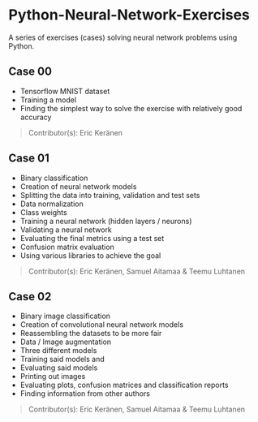 # Python-Neural-Network-Exercises

A series of exercises (cases) solving neural network problems using Python.

## Case 00

- Tensorflow MNIST dataset
- Training a model
- Finding the simplest way to solve the exercise with relatively good accuracy

> Contributor(s): Eric Keränen

## Case 01

- Binary classification
- Creation of neural network models
- Splitting the data into training, validation and test sets
- Data normalization
- Class weights
- Training a neural network (hidden layers / neurons)
- Validating a neural network
- Evaluating the final metrics using a test set
- Confusion matrix evaluation
- Using various libraries to achieve the goal

> Contributor(s): Eric Keränen, Samuel Aitamaa & Teemu Luhtanen

## Case 02

- Binary image classification
- Creation of convolutional neural network models
- Reassembling the datasets to be more fair
- Data / Image augmentation
- Three different models
- Training said models and
- Evaluating said models
- Printing out images
- Evaluating plots, confusion matrices and classification reports
- Finding information from other authors

> Contributor(s): Eric Keränen, Samuel Aitamaa & Teemu Luhtanen
